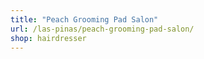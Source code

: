 ```yaml
---
title: "Peach Grooming Pad Salon"
url: /las-pinas/peach-grooming-pad-salon/
shop: hairdresser
---
```

